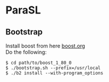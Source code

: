 # ParaSL

## Bootstrap
Install boost from here [boost.org](https://www.boost.org/doc/libs/1_80_0/more/getting_started/unix-variants.html)  
Do the following:
```
$ cd path/to/boost_1_80_0
$ ./bootstrap.sh --prefix=/usr/local
$ ./b2 install --with-program_options
```